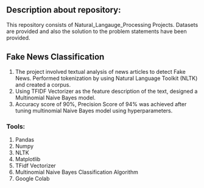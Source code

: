 ## Description about repository:
This repository consists of Natural_Langauge_Processing Projects. Datasets are provided and also the solution to the problem statements have been provided.

## Fake News Classification
1. The project involved textual analysis of news articles to detect Fake News. Performed tokenization by using Natural Language Toolkit (NLTK) and created a corpus.
2. Using TFIDF Vectorizer as the feature description of the text, designed a Multinomial Naive Bayes model. 
3. Accuracy score of 90%, Precision Score of 94% was achieved after tuning multinomial Naive Bayes model using hyperparameters.

### Tools:
1. Pandas
2. Numpy
3. NLTK
4. Matplotlib
5. TFidf Vectorizer
6. Multinomial Naive Bayes Classification Algorithm
7. Google Colab
